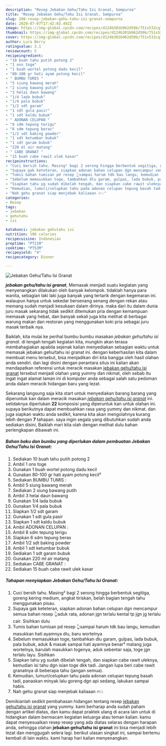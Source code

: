 ```yaml
---
description: "Resep Jebakan Gehu/Tahu Isi Granat, Sempurna"
title: "Resep Jebakan Gehu/Tahu Isi Granat, Sempurna"
slug: 208-resep-jebakan-gehu-tahu-isi-granat-sempurna
date: 2020-07-07T17:42:03.492Z
image: https://img-global.cpcdn.com/recipes/d124b301b962d50b/751x532cq70/jebakan-gehutahu-isi-granat-foto-resep-utama.jpg
thumbnail: https://img-global.cpcdn.com/recipes/d124b301b962d50b/751x532cq70/jebakan-gehutahu-isi-granat-foto-resep-utama.jpg
cover: https://img-global.cpcdn.com/recipes/d124b301b962d50b/751x532cq70/jebakan-gehutahu-isi-granat-foto-resep-utama.jpg
author: Lura Berry
ratingvalue: 3.1
reviewcount: 5
recipeingredient:
- "10 buah tahu putih potong 2"
- "1 ons toge"
- "1 buah wortel potong dadu kecil"
- "80-100 gr hati ayam potong kecil"
- " BUMBU TUMIS "
- "5 siung bawang merah"
- "2 siung bawang putih"
- "3 helai daun bawang"
- "1/4 lada bubuk"
- "1/4 pala bubuk"
- "1/2 sdt garam"
- "1 sdt gula pasir"
- "1 sdt kaldu bubuk"
- " ADONAN CELUPAN "
- "8 sdm tepung terigu"
- "6 sdm tepung beras"
- "1/2 sdt baking powder"
- "1 sdt ketumbar bubuk"
- "1 sdt garam bubuk"
- "220 ml air matang"
- " CABE GRANAT "
- "15 buah cabe rawit ulek kasar"
recipeinstructions:
- "Cuci bersih tahu. Masing² bagi 2 serong hingga berbentuk segitiga, goreng kering medium, angkat tiriskan, belah bagian tengah tahu menggunakan pisau."
- "Supaya gak keteteran, siapkan adonan bahan celupan dgn mencampur semua bahan resep 👆aduk rata, adonan jgn terlalu kental tp jgn jg terlalu cair. Sisihkan dulu"
- "Tumis bahan tumisan pd resep 👆sampai harum tdk bau langu, kemudian masukkan hati ayamnya dlu, baru wortelnya"
- "Sebelum memasukkan toge, tambahkan dlu garam, gulpas, lada bubuk, pala bubuk, aduk &amp; masak sampai hati ayamnya benar² matang juga wortelnya, barulah masukkan togenya, aduk sebentar saja, toge jgn terlalu layu. Sisihkan"
- "Siapkan tahu yg sudah dibelah tengah, dan siapkan cabe rawit uleknya, kemudian isi tahu dgn isian toge dkk tadi. Jangan lupa beri cabe rawit granatnya di beberapa tahu (jangan semua)."
- "Kemudian, lumuri/celupkan tahu pada adonan celupan tepung basah tadi, panaskan minyak lalu goreng dgn api sedang, lakukan sampai habis."
- "Nah gehu granat siap menjebak kaliaaan 🔥💥"
categories:
- Resep
tags:
- jebakan
- gehutahu
- isi

katakunci: jebakan gehutahu isi 
nutrition: 196 calories
recipecuisine: Indonesian
preptime: "PT21M"
cooktime: "PT53M"
recipeyield: "4"
recipecategory: Dinner

---
```



![Jebakan Gehu/Tahu Isi Granat](https://img-global.cpcdn.com/recipes/d124b301b962d50b/751x532cq70/jebakan-gehutahu-isi-granat-foto-resep-utama.jpg)

<b><i>jebakan gehu/tahu isi granat</i></b>, Memasak menjadi suatu kegiatan yang menyenangkan dilakukan oleh banyak kelompok. tidaklah hanya para wanita, sebagian laki laki juga banyak yang tertarik dengan kegemaran ini. walaupun hanya untuk sekedar bersenang senang dengan rekan atau memang sudah menjadi kesukaan dalam dirinya. maka dari itu dalam dunia juru masak sekarang tidak sedikit ditemukan pria dengan kemampuan memasak yang hebat, dan banyak sekali juga kita melihat di berbagai warung makan dan restoran yang menggunakan koki pria sebagai juru masak terbaik nya.



Baiklah, kita mulai ke perihal bumbu bumbu masakan <i>jebakan gehu/tahu isi granat</i>. di tengah tengah kegiatan kita, mungkin akan terasa membahagiakan apabila sejenak kalian menyediakan sebagian waktu untuk memasak jebakan gehu/tahu isi granat ini. dengan keberhasilan kita dalam membuat menu tersebut, bisa menjadikan diri kita bangga oleh hasil olahan anda sendiri. dan lagi disini dengan perantara situs ini kalian akan mendapatkan referensi untuk meracik masakan <u>jebakan gehu/tahu isi granat</u> tersebut menjadi olahan yang yummy dan nikmat, oleh sebab itu ingat ingat alamat laman ini di komputer anda sebagai salah satu pedoman anda dalam meracik hidangan baru yang lezat.


Sekarang langsung saja kita start untuk menyediakan barang barang yang diperuntuk kan dalam meracik masakan <u><i>jebakan gehu/tahu isi granat</i></u> ini. setidaknya diperlukan <b>22</b> komposisi yang diperuntuk kan untuk olahan ini. supaya berikutnya dapat membuahkan rasa yang yummy dan nikmat. dan juga siapkan waktu anda sedikit, karena kita akan mengolahnya kurang lebih dengan <b>7</b> tahapan. saya ingin segala yang dibutuhkan sudah anda sediakan disini, Baiklah mari kita olah dengan melihat dulu bahan perlengkapan dibawah ini.

<!--inarticleads1-->

##### Bahan baku dan bumbu yang diperlukan dalam pembuatan Jebakan Gehu/Tahu Isi Granat:

1. Sediakan 10 buah tahu putih potong 2
1. Ambil 1 ons toge
1. Gunakan 1 buah wortel potong dadu kecil
1. Gunakan 80-100 gr hati ayam potong kecil²
1. Sediakan  BUMBU TUMIS :
1. Ambil 5 siung bawang merah
1. Sediakan 2 siung bawang putih
1. Ambil 3 helai daun bawang
1. Gunakan 1/4 lada bubuk
1. Gunakan 1/4 pala bubuk
1. Siapkan 1/2 sdt garam
1. Gunakan 1 sdt gula pasir
1. Siapkan 1 sdt kaldu bubuk
1. Ambil  ADONAN CELUPAN :
1. Ambil 8 sdm tepung terigu
1. Siapkan 6 sdm tepung beras
1. Ambil 1/2 sdt baking powder
1. Ambil 1 sdt ketumbar bubuk
1. Sediakan 1 sdt garam bubuk
1. Gunakan 220 ml air matang
1. Sediakan  CABE GRANAT :
1. Sediakan 15 buah cabe rawit ulek kasar




<!--inarticleads2-->

##### Tahapan menyiapkan Jebakan Gehu/Tahu Isi Granat:

1. Cuci bersih tahu. Masing² bagi 2 serong hingga berbentuk segitiga, goreng kering medium, angkat tiriskan, belah bagian tengah tahu menggunakan pisau.
1. Supaya gak keteteran, siapkan adonan bahan celupan dgn mencampur semua bahan resep 👆aduk rata, adonan jgn terlalu kental tp jgn jg terlalu cair. Sisihkan dulu
1. Tumis bahan tumisan pd resep 👆sampai harum tdk bau langu, kemudian masukkan hati ayamnya dlu, baru wortelnya
1. Sebelum memasukkan toge, tambahkan dlu garam, gulpas, lada bubuk, pala bubuk, aduk &amp; masak sampai hati ayamnya benar² matang juga wortelnya, barulah masukkan togenya, aduk sebentar saja, toge jgn terlalu layu. Sisihkan
1. Siapkan tahu yg sudah dibelah tengah, dan siapkan cabe rawit uleknya, kemudian isi tahu dgn isian toge dkk tadi. Jangan lupa beri cabe rawit granatnya di beberapa tahu (jangan semua).
1. Kemudian, lumuri/celupkan tahu pada adonan celupan tepung basah tadi, panaskan minyak lalu goreng dgn api sedang, lakukan sampai habis.
1. Nah gehu granat siap menjebak kaliaaan 🔥💥




Demikianlah sedikit pembahasan hidangan tentang resep <u>jebakan gehu/tahu isi granat</u> yang yummy. kami berharap anda sudah paham dengan artikel diatas, dan kamu dapat praktek ulang di acara lain untuk di hidangkan dalam bermacam kegiatan keluarga atau teman kalian. kamu dapat menyesuaikan resep resep yang ada diatas selaras dengan harapan anda, sehingga olahan <b>jebakan gehu/tahu isi granat</b> ini bisa menjadi lebih lezat dan menggugah selera lagi. berikut ulasan singkat ini, sampai bertemu kembali di lain waktu. kami harap hari kalian menyenangkan.
